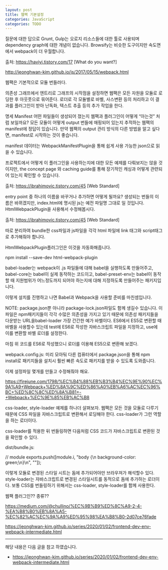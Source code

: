 ```yaml
---
layout: post
title: 웹팩 기본설정
categories: JavaScript
categories: TODO
---
```



질문에 대한 답으로 Grunt, Gulp는 오로지 리소스들에 대한 툴로 사용되며 dependency graph에 대한 개념이 없습니다.
Browsify는 비슷한 도구이지만 속도면에서 webpack이 더 우월합니다.


출처: https://haviyj.tistory.com/17 [What do you want?]


http://jeonghwan-kim.github.io/js/2017/05/15/webpack.html

웹팩은 기본적으로 모듈 번들러다.

의존성 그래프에서 엔트리로 그래프의 시작점을 설정하면 웹팩은 모든 자원을 모듈로 로딩한 후 아웃풋으로 묶어준다. 로더로 각 모듈별로 바벨, 사스변환 등의 처리하고 이 결과를 플러그인이 받아 난독화, 텍스트 추출 등의 추가 작업을 한다.

명세 Manifest
어떤 파일들이 생성되어 졌는지 웹팩과 플러그인이 어떻게 “아는것” 처럼 보일까요? 모든 모듈이 어떻게 output 번들에 매핑되어 있는지 추적하는 웹팩의 manifest에 정답이 있습니다. 만약 웹팩의 output 관리 방식의 다른 방법을 알고 싶다면, manifest로 시작하는 것이 좋습니다.

  

manifest 데이터는 WebpackManifestPlugin을 통해 쉽게 사용 가능한 json으로 읽을 수 있습니다.



프로젝트에서 어떻게 이 플러그인을 사용하는지에 대한 모든 예제를 다뤄보지는 않을 것이지만, the concept page 와 caching guide를 통해 장기적인 캐싱과 어떻게 관련되어 있는지 확인할 수 있습니다.



출처: https://ibrahimovic.tistory.com/45 [Web Standard]


entry point 중 하나의 이름을 바꾸거나 추가하면 어떻게 될까요? 생성되는 번들의 이름은 바뀌겠지만, index.html에 명시된 js는 예전 파일명 그대로 일 것입니다. HtmlWebpackPlugin을 사용해서 수정해봅시다.





출처: https://ibrahimovic.tistory.com/45 [Web Standard]

따로 분리하여 bundle한 css파일과 js파일을 각각 html 파일에 link 태그와 script태그로 추가해줘야 합니다.

HtmlWebpackPlugin플러그인은 이것을 자동화해줍니다.

 

npm install --save-dev html-webpack-plugin

 
babel-loader는 webpack이 .js 파일들에 대해 babel을 실행하도록 만들어주고, babel-core는 babel이 실제 동작하는 코드이고, babel-preset-env는 babel이 동작할 때 지원범위가 어느정도까지 되어야 하는지에 대해 지정하도록 만들어주는 패키지입니다.

이렇게 설치를 진행하고 나면 Babel과 Webpack을 사용할 준비를 마친셈입니다.

NOTE: package.json뿐 아니라 package-lock.json파일도 함께 생길수 있습니다. 이 파일은 npm패키지들이 각각 수많은 의존성을 가지고 있기 때문에 의존성 패키지들을 다운받는 URL을babel-loader
가장 간간한 예가 바벨이다. ES6에서 ES5로 변환할 때 바벨을 사용할수 있는데 test에 ES6로 작성한 자바스크립트 파일을 지정하고, use에 이를 변환할 바벨 로더를 설정한다.

마침 위 코드를 ES6로 작성했으니 로더를 이용해 ES5으로 변환해 보겠다.

webpack.config.js:
 미리 모아둬 다른 컴퓨터에서 package.json을 통해 npm install로 패키지들을 설치시 훨씬 빠른 속도로 패키지를 받을 수 있도록 도와줍니다.

이제 설정파일 몇개를 만들고 수정해줘야 해요.

https://firejune.com/1798/%EC%B4%88%EB%B3%B4%EC%9E%90%EC%9A%A9+Webpack+%ED%8A%9C%ED%86%A0%EB%A6%AC%EC%96%BC+%ED%8C%8C%ED%8A%B81+-+Webpack+%EC%9E%85%EB%AC%B8



css-loader, style-loader
예제를 하나더 살펴보자. 웹팩은 모든 것을 모듈로 다루기 때문에 CSS 파일을 자바스크립트로 변환해서 로딩해야 한다. css-loader가 그런 역할을 하는 로더이다.

css-loader를 적용한 뒤 번들링하면 다음처럼 CSS 코드가 자바스크립트로 변환된 것을 확인할 수 있다.

dist/bundle.js:

// module
exports.push([module.i, "body {\n  background-color: green;\n}\n", ""]);

이렇게 모듈로 변경된 스타일 시트는 돔에 추가되어야만 브라우져가 해석할수 있다. style-loader는 자바스크립트로 변경된 스타일시트를 동적으로 돔에 추가하는 로더이다. 보통 CSS를 번들링하기 위해서는 css-loader, style-loader를 함께 사용한다.


웹팩 플러그인?? 종류??

https://medium.com/@chullino/%EC%9B%B9%ED%8C%A9-2-4-%EA%B8%B0%EB%8A%A5-%EC%82%AC%EC%9A%A9%ED%95%98%EA%B8%B0-2d07ce76fade

https://jeonghwan-kim.github.io/series/2020/01/02/frontend-dev-env-webpack-intermediate.html


----
해당 내용은 다음 글을 참고 하였습니다.
- https://jeonghwan-kim.github.io/series/2020/01/02/frontend-dev-env-webpack-intermediate.html